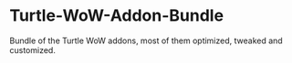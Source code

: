 # Turtle-WoW-Addon-Bundle
Bundle of the Turtle WoW addons, most of them optimized, tweaked and customized.
